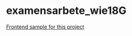 # examensarbete_wie18G

[Frontend sample for this project](https://misticg.github.io/examensarbete_wie18G)
